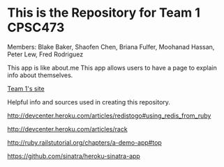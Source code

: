 # This is the Repository for Team 1 CPSC473
Members: Blake Baker, Shaofen Chen, Briana Fulfer, Moohanad Hassan, Peter Lew, Fred Rodriguez

This app is like about.me This app allows users to have a page to explain info about themselves.
 
[Team 1's site](http://sinatracpsc473.heroku.com/)


Helpful info and sources used in creating this repository.

http://devcenter.heroku.com/articles/redistogo#using_redis_from_ruby

http://devcenter.heroku.com/articles/rack

http://ruby.railstutorial.org/chapters/a-demo-app#top

https://github.com/sinatra/heroku-sinatra-app